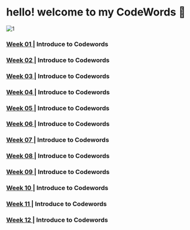# hello! welcome to my CodeWords :information_desk_person:
![1](https://user-images.githubusercontent.com/68985217/96690621-a5750600-13cf-11eb-885a-af6c7c275661.gif)

### [Week 01 ](https://github.com/Faye12/CodeWord/tree/master/Week_1)| Introduce to Codewords
### [Week 02 ](https://github.com/Faye12/CodeWord/tree/master/Week_2)| Introduce to Codewords
### [Week 03 ](https://github.com/Faye12/CodeWord/tree/master/Week_3)| Introduce to Codewords
### [Week 04 ](https://github.com/Faye12/CodeWord/tree/master/Week_4)| Introduce to Codewords
### [Week 05 ](https://github.com/Faye12/CodeWord/tree/master/Week_5)| Introduce to Codewords
### [Week 06 ](https://github.com/Faye12/CodeWord/tree/master/Week_6)| Introduce to Codewords
### [Week 07 ](https://github.com/Faye12/CodeWord/tree/master/Week_7)| Introduce to Codewords
### [Week 08 ](https://github.com/Faye12/CodeWord/tree/master/Week_8)| Introduce to Codewords
### [Week 09 ](https://github.com/Faye12/CodeWord/tree/master/Week_9)| Introduce to Codewords
### [Week 10 ](https://github.com/Faye12/CodeWord/tree/master/Week_10)| Introduce to Codewords
### [Week 11 ](https://github.com/Faye12/CodeWord/tree/master/Week_11)| Introduce to Codewords
### [Week 12 ](https://github.com/Faye12/CodeWord/tree/master/Week_12)| Introduce to Codewords
